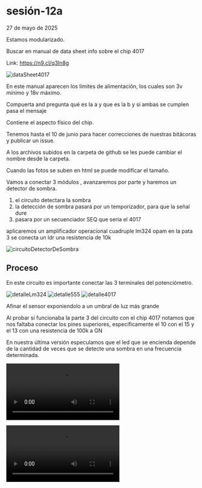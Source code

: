 # sesión-12a

27 de mayo de 2025

Estamos modularizado.

Buscar en manual de data sheet info sobre el chip 4017

Link: <https://n9.cl/q3ln8g>

![dataSheet4017](https://github.com/AlanisMria/dis8644-2025-1/blob/main/27-AlanisMria/sesion-12a/archivos/dataSheet4017.png)

En este manual aparecen los límites de alimentación, los cuales son 3v mínimo y 18v máximo.

Compuerta and pregunta qué es la a y que es la b y si ambas se cumplen pasa el mensaje

Contiene el aspecto físico del chip.

Tenemos hasta el 10 de junio para hacer correcciones de nuestras bitácoras y publicar un issue.

A los archivos subidos en la carpeta de github se les puede cambiar el nombre desde la carpeta.

Cuando las fotos se suben en html se puede modificar el tamaño.

Vamos a conectar 3 módulos , avanzaremos por parte y haremos un detector de sombra.

1. el circuito detectara la sombra
2. la detección de sombra pasará por un temporizador, para que la señal dure
3. pasara por un secuenciador SEQ que sería el 4017

aplicaremos un amplificador operacional cuadruple lm324 opam
en la pata 3 se conecta un ldr una resistencia de 10k

![circuitoDetectorDeSombra](https://github.com/AlanisMria/dis8644-2025-1/blob/main/27-AlanisMria/sesion-12a/archivos/circuitoDetectorDeSombra.png)

## Proceso

En este circuito es importante conectar las 3 terminales del potenciómetro.

![detalleLm324](https://github.com/AlanisMria/dis8644-2025-1/blob/main/27-AlanisMria/sesion-12a/archivos/detalleLm324.jpg)
![detalle555](https://github.com/AlanisMria/dis8644-2025-1/blob/main/27-AlanisMria/sesion-12a/archivos/detalle555.jpg)
![detalle4017](https://github.com/AlanisMria/dis8644-2025-1/blob/main/27-AlanisMria/sesion-12a/archivos/detalle4017.jpg)

Afinar el sensor exponiendolo a un umbral de luz más grande

Al probar si funcionaba la parte 3 del circuito con el chip 4017 notamos que nos faltaba conectar los pines superiores, específicamente el 10 con el 15 y el 13 con una resistencia de 100k a GN

En nuestra última versión especulamos que el led que se encienda depende de la cantidad de veces que se detecte una sombra en una frecuencia determinada.

![probandoSensor](https://github.com/AlanisMria/dis8644-2025-1/blob/main/27-AlanisMria/sesion-12a/archivos/probandoSensor.mp4)

![resultadoFinal](https://github.com/AlanisMria/dis8644-2025-1/blob/main/27-AlanisMria/sesion-12a/archivos/resultadoFinal.mp4)
